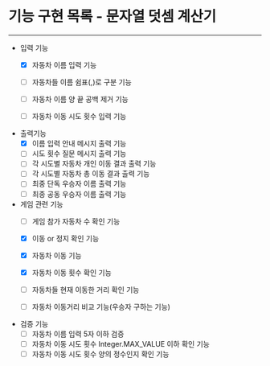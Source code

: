 기능 구현 목록 - 문자열 덧셈 계산기
===========

---

* 입력 기능
    * [x] 자동차 이름 입력 기능
    * [ ] 자동차들 이름 쉼표(,)로 구분 기능
    * [ ] 자동차 이름 양 끝 공백 제거 기능
    * [ ] 자동차 이동 시도 횟수 입력 기능


* 출력기능
    * [x] 이름 입력 안내 메시지 출력 기능
    * [ ] 시도 횟수 질문 메시지 출력 기능
    * [ ] 각 시도별 자동차 개인 이동 결과 출력 기능
    * [ ] 각 시도별 자동차 총 이동 결과 출력 기능
    * [ ] 최중 단독 우승자 이름 출력 기능
    * [ ] 최종 공동 우승자 이름 출력 기능

* 게임 관련 기능
    * [ ] 게임 참가 자동차 수 확인 기능
    * [x] 이동 or 정지 확인 기능
    * [x] 자동차 이동 기능
    * [x] 자동차 이동 횟수 확인 기능
    * [ ] 자동차들 현재 이동한 거리 확인 기능
    * [ ] 자동차 이동거리 비교 기능(우승자 구하는 기능)


* 검증 기능
    * [ ] 자동차 이름 입력 5자 이하 검증
    * [ ] 자동차 이동 시도 횟수 Integer.MAX_VALUE 이하 확인 기능
    * [ ] 자동차 이동 시도 횟수 양의 정수인지 확인 기능
